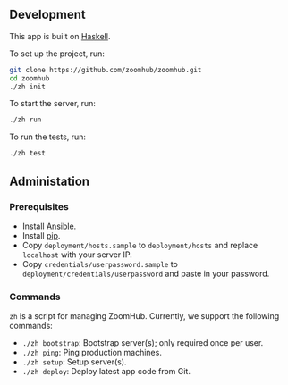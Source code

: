## Development

This app is built on [Haskell].

To set up the project, run:

```bash
git clone https://github.com/zoomhub/zoomhub.git
cd zoomhub
./zh init
```

To start the server, run:

```bash
./zh run
```

To run the tests, run:

```bash
./zh test
```

## Administation

### Prerequisites

-   Install [Ansible](http://docs.ansible.com/).
-   Install [pip](https://pypi.python.org/pypi/pip).
-   Copy `deployment/hosts.sample` to `deployment/hosts` and replace
    `localhost` with your server IP.
-   Copy `credentials/userpassword.sample` to
    `deployment/credentials/userpassword` and paste in your password.

### Commands

`zh` is a script for managing ZoomHub. Currently, we support the following
commands:

-   `./zh bootstrap`: Bootstrap server(s); only required once per user.
-   `./zh ping`: Ping production machines.
-   `./zh setup`: Setup server(s).
-   `./zh deploy`: Deploy latest app code from Git.


[Haskell]: https://www.haskell.org
